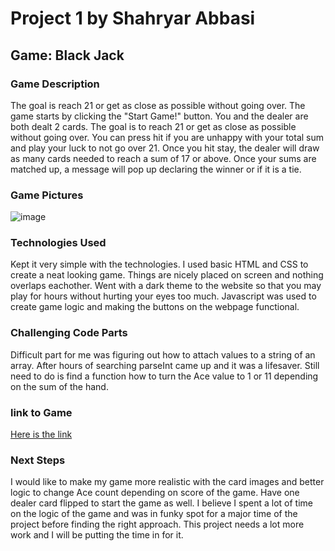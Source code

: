 # Project 1 by Shahryar Abbasi

## Game: Black Jack 

### Game Description
The goal is reach 21 or get as close as possible without going over. The game starts by clicking the "Start Game!" button. You and the dealer are both dealt 2 cards. The goal is to reach 21 or get as close as possible without going over. You can press hit if you are unhappy with your total sum and play your luck to not go over 21. Once you hit stay, the dealer will draw as many cards needed to reach a sum of 17 or above. Once your sums are matched up, a message will pop up declaring the winner or if it is a tie.

### Game Pictures
![image](https://user-images.githubusercontent.com/85513770/184271967-4abcc19c-0eb5-4563-9842-c54691766f6d.png)
### Technologies Used
Kept it very simple with the technologies. I used basic HTML and CSS to create a neat looking game. Things are nicely placed on screen and nothing overlaps eachother. Went with a dark theme to the website so that you may play for hours without hurting your eyes too much.
Javascript was used to create game logic and making the buttons on the webpage functional.

### Challenging Code Parts
Difficult part for me was figuring out how to attach values to a string of an array. After hours of searching parseInt came up and it was a lifesaver. Still need to do is find a function how to turn the Ace value to 1 or 11 depending on the sum of the hand.

### link to Game
[Here is the link](https://shahryarabbasi.github.io/Black_Jack/)

### Next Steps
I would like to make my game more realistic with the card images and better logic to change Ace count depending on score of the game. Have one dealer card flipped to start the game as well. I believe I spent a lot of time on the logic of the game and was in funky spot for a major time of the project before finding the right approach. This project needs a lot more work and I will be putting the time in for it.